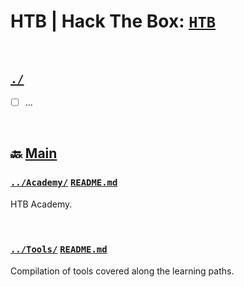 # HTB | Hack The Box: [`HTB`](README.md)


<br>

## [`./`](./)

- [ ] ...


<br>

## 🔙 [Main](../README.md)

### [`../Academy/`](Academy/) [`README.md`](../Academy/README.md)

HTB Academy.

<br>

### [`../Tools/`](../Tools/) [`README.md`](../Tools/README.md)

Compilation of tools covered along the learning paths.



